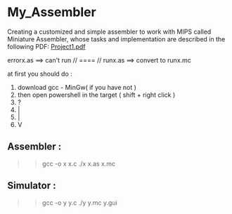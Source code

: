 # My_Assembler
Creating a customized and simple assembler to work with MIPS called Miniature Assembler, whose tasks and implementation are described in the following PDF:
[Project1.pdf](https://github.com/M-Amin-Kiani/My_Assembler/files/11223442/Project1.pdf)


errorx.as ==> can't run  // ==== //
runx.as ==> convert to runx.mc


at first you should do :
1. download gcc - MinGw( if you have not )
2. then open powershell in the target ( shift + right click )
3. ?
4. |
5. |
6. V

Assembler :
------------------------------------------------
 >> gcc -o x x.c
 >> ./x x.as x.mc

Simulator :
-------------------------------------------------
 >> gcc -o y y.c
 >> ./y y.mc y.gui
